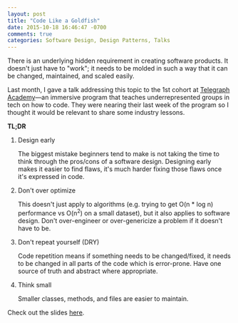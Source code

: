 ```yaml
---
layout: post
title: "Code Like a Goldfish"
date: 2015-10-18 16:46:47 -0700
comments: true
categories: Software Design, Design Patterns, Talks
---
```


There is an underlying hidden requirement in creating software products. It doesn't just have to "work"; it needs to be molded in such a way that it can be changed, maintained, and scaled easily.

Last month, I gave a talk addressing this topic to the 1st cohort at [Telegraph Academy](http://www.telegraphacademy.com/)—an  immersive program that teaches underrepresented groups in tech on how to code. They were nearing their last week of the program so I thought it would be relevant to share some industry lessons.

**TL;DR**

1. Design early

	The biggest mistake beginners tend to make is not taking the time to think through the pros/cons of a software design. Designing early makes it easier to find flaws, it's much harder fixing those flaws once it's expressed in code.

2. Don't over optimize

	This doesn't just apply to algorithms (e.g. trying to get O(n * log n) performance vs O(n<sup>2</sup>) on a small dataset), but it also applies to software design. Don't over-engineer or over-genericize a problem if it doesn't have to be.

3. Don't repeat yourself (DRY)

	Code repetition means if something needs to be changed/fixed, it needs to be changed in all parts of the code which is error-prone. Have one source of truth and abstract where appropriate.

4. Think small

	Smaller classes, methods, and files are easier to maintain.

Check out the slides [here](https://speakerdeck.com/arriolac/code-like-a-goldfish).